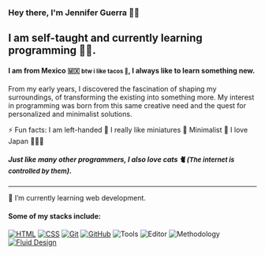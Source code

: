 ### Hey there, I'm Jennifer Guerra 👋🏼

## I am self-taught and currently learning programming 👩‍💻.

#### I am from Mexico 🇲🇽 <small>btw i like tacos 🌮</small>, I always like to learn something new.

From my early years, I discovered the fascination of shaping my surroundings, of transforming the existing into something more. My interest in programming was born from this same creative need and the quest for personalized and minimalist solutions.

⚡️ Fun facts:
I am left-handed 🫲
I really like miniatures 🎨
Minimalist 🌿
I love Japan 🏯🇯🇵

##### Just like many other programmers, I also love cats 🐈 (<span style="font-size: small;">_The internet is controlled by them_</span>).

---

🌱 I’m currently learning web development.

#### Some of my stacks include:

[![HTML](https://img.shields.io/badge/HTML-E34F26?style=for-the-badge&logo=html5&logoColor=white&labelColor=transparent)](https://simpleicons.org/icons/html5)
[![CSS](https://img.shields.io/badge/CSS-1572B6?style=for-the-badge&logo=css3&logoColor=white&labelColor=transparent)](https://simpleicons.org/icons/css3)
[![Git](https://img.shields.io/badge/Git-F05032?style=for-the-badge&logo=git&logoColor=white&labelColor=transparent)](https://simpleicons.org/icons/git)
[![GitHub](https://img.shields.io/badge/GitHub-181717?style=for-the-badge&logo=github&logoColor=white&labelColor=transparent)](https://simpleicons.org/icons/github)
![Tools](https://img.shields.io/badge/Tools-Terminal-informational?style=flat&logoColor=white&color=2bbc8a)
![Editor](https://img.shields.io/badge/Editor-VSCode-informational?style=flat&logoColor=white&color=blue)
![Methodology](https://img.shields.io/badge/Methodology-BEM-informational?style=flat&logoColor=white&color=orange)
[![Fluid Design](https://img.shields.io/badge/Fluid%20Design-b19cd9?style=flat&logoColor=white)](https://img.shields.io/badge/Fluid%20Design-b19cd9?style=flat&logoColor=white)
